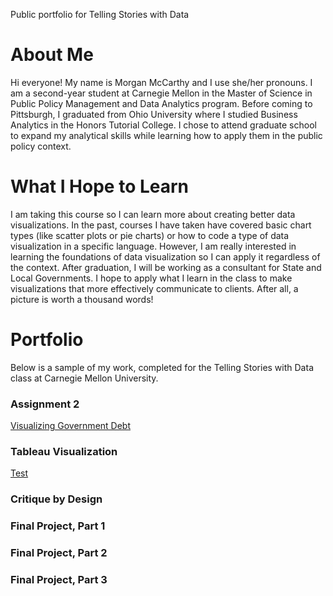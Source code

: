 Public portfolio for Telling Stories with Data

# About Me

Hi everyone! My name is Morgan McCarthy and I use she/her pronouns. I am a second-year student at Carnegie Mellon in the Master of Science in Public Policy Management and Data Analytics program. Before coming to Pittsburgh, I graduated from Ohio University where I studied Business Analytics in the Honors Tutorial College. I chose to attend graduate school to expand my analytical skills while learning how to apply them in the public policy context. 

# What I Hope to Learn

I am taking this course so I can learn more about creating better data visualizations. In the past, courses I have taken have covered basic chart types (like scatter plots or pie charts) or how to code a type of data visualization in a specific language. However, I am really interested in learning the foundations of data visualization so I can apply it regardless of the context. After graduation, I will be working as a consultant for State and Local Governments. I hope to apply what I learn in the class to make visualizations that more effectively communicate to clients. After all, a picture is worth a thousand words! 

# Portfolio

Below is a sample of my work, completed for the Telling Stories with Data class at Carnegie Mellon University.

### Assignment 2

[Visualizing Government Debt](/dataviz2.md)

### Tableau Visualization

[Test](/dataviz2.html)

### Critique by Design

### Final Project, Part 1

### Final Project, Part 2

### Final Project, Part 3

